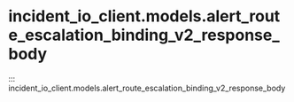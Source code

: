# incident_io_client.models.alert_route_escalation_binding_v2_response_body

::: incident_io_client.models.alert_route_escalation_binding_v2_response_body